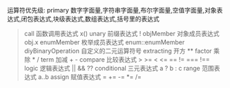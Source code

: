 运算符优先级:
  primary 数字字面量,字符串字面量,布尔字面量,空值字面量,对象表达式,闭包表达式,块级表达式,数组表达式,括号里的表达式
> call 函数调用表达式 x()
> unary 前缀表达式 !
> objMember 对象成员表达式 obj.x
> enumMember 枚举成员表达式 enum::enumMember
> diyBinaryOperation 自定义的二元运算符号
> extracting 开方 **
> factor 乘除 * /
> term 加减 + -
> compare 比较表达式 > >= < <= == != === !==
> logic 逻辑表达式 || && ??
> conditional 三元表达式 a ? b : c
> range 范围表达式 a..b
> assign 赋值表达式 = += -= *= /=